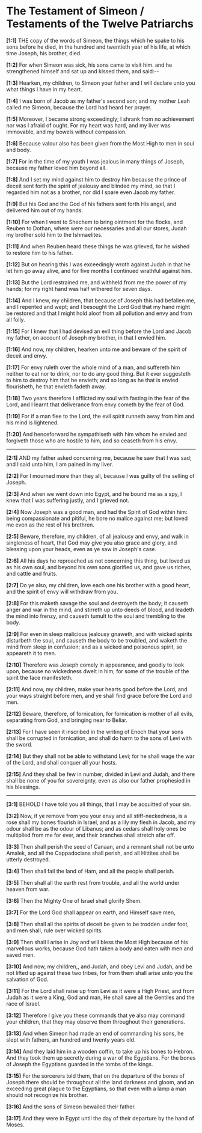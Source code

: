 # The Testament of Simeon / Testaments of the Twelve Patriarchs



**[1:1]** THE copy of the words of Simeon, the things which he spake to his sons before he died, in the hundred and twentieth year of his life, at which time Joseph, his brother, died.

**[1:2]** For when Simeon was sick, his sons came to visit him. and he strengthened himself and sat up and kissed them, and said:--

**[1:3]** Hearken, my children, to Simeon your father and I will declare unto you what things I have in my heart.

**[1:4]** I was born of Jacob as my father's second son; and my mother Leah called me Simeon, because the Lord had heard her prayer.

**[1:5]** Moreover, I became strong exceedingly; I shrank from no achievement nor was I afraid of ought. For my heart was hard, and my liver was immovable, and my bowels without compassion.

**[1:6]** Because valour also has been given from the Most High to men in soul and body.

**[1:7]** For in the time of my youth I was jealous in many things of Joseph, because my father loved him beyond all.

**[1:8]** And I set my mind against him to destroy him because the prince of deceit sent forth the spirit of jealousy and blinded my mind, so that I regarded him not as a brother, nor did I spare even Jacob my father.

**[1:9]** But his God and the God of his fathers sent forth His angel, and delivered him out of my hands.

**[1:10]** For when I went to Shechem to bring ointment for the flocks, and Reuben to Dothan, where were our necessaries and all our stores, Judah my brother sold him to the Ishmaelites.

**[1:11]** And when Reuben heard these things he was grieved, for he wished to restore him to his father.

**[1:12]** But on hearing this I was exceedingly wroth against Judah in that he let him go away alive, and for five months I continued wrathful against him.

**[1:13]** But the Lord restrained me, and withheld from me the power of my hands; for my right hand was half withered for seven days.

**[1:14]** And I knew, my children, that because of Joseph this had befallen me, and I repented and wept; and I besought the Lord God that my hand might be restored and that I might hold aloof from all pollution and envy and from all folly.

**[1:15]** For I knew that I had devised an evil thing before the Lord and Jacob my father, on account of Joseph my brother, in that I envied him.

**[1:16]** And now, my children, hearken unto me and beware of the spirit of deceit and envy.

**[1:17]** For envy ruleth over the whole mind of a man, and suffereth him neither to eat nor to drink, nor to do any good thing. But it ever suggesteth to him to destroy him that he envieth; and so long as he that is envied flourisheth, he that envieth fadeth away.

**[1:18]** Two years therefore I afflicted my soul with fasting in the fear of the Lord, and I learnt that deliverance from envy cometh by the fear of God.

**[1:19]** For if a man flee to the Lord, the evil spirit runneth away from him and his mind is lightened.

**[1:20]** And henceforward he sympathiseth with him whom he envied and forgiveth those who are hostile to him, and so ceaseth from his envy.



---



**[2:1]** AND my father asked concerning me, because he saw that I was sad; and I said unto him, I am pained in my liver.

**[2:2]** For I mourned more than they all, because I was guilty of the selling of Joseph.

**[2:3]** And when we went down into Egypt, and he bound me as a spy, I knew that I was suffering justly, and I grieved not.

**[2:4]** Now Joseph was a good man, and had the Spirit of God within him: being compassionate and pitiful, he bore no malice against me; but loved me even as the rest of his brethren.

**[2:5]** Beware, therefore, my children, of all jealousy and envy, and walk in singleness of heart, that God may give you also grace and glory, and blessing upon your heads, even as ye saw in Joseph's case.

**[2:6]** All his days he reproached us not concerning this thing, but loved us as his own soul, and beyond his own sons glorified us, and gave us riches, and cattle and fruits.

**[2:7]** Do ye also, my children, love each one his brother with a good heart, and the spirit of envy will withdraw from you.

**[2:8]** For this maketh savage the soul and destroyeth the body; it causeth anger and war in the mind, and stirreth up unto deeds of blood, and leadeth the mind into frenzy, and causeth tumult to the soul and trembling to the body.

**[2:9]** For even in sleep malicious jealousy gnaweth, and with wicked spirits disturbeth the soul, and causeth the body to be troubled, and waketh the mind from sleep in confusion; and as a wicked and poisonous spirit, so appeareth it to men.

**[2:10]** Therefore was Joseph comely in appearance, and goodly to look upon, because no wickedness dwelt in him; for some of the trouble of the spirit the face manifesteth.

**[2:11]** And now, my children, make your hearts good before the Lord, and your ways straight before men, and ye shall find grace before the Lord and men.

**[2:12]** Beware, therefore, of fornication, for fornication is mother of all evils, separating from God, and bringing near to Beliar.

**[2:13]** For I have seen it inscribed in the writing of Enoch that your sons shall be corrupted in fornication, and shall do harm to the sons of Levi with the sword.

**[2:14]** But they shall not be able to withstand Levi; for he shall wage the war of the Lord, and shall conquer all your hosts.

**[2:15]** And they shall be few in number, divided in Levi and Judah, and there shall be none of you for sovereignty, even as also our father prophesied in his blessings.



---



**[3:1]** BEHOLD I have told you all things, that I may be acquitted of your sin.

**[3:2]** Now, if ye remove from you your envy and all stiff-neckedness, is a rose shall my bones flourish in Israel, and as a lily my flesh in Jacob, and my odour shall be as the odour of Libanus; and as cedars shall holy ones be multiplied from me for ever, and their branches shall stretch afar off.

**[3:3]** Then shall perish the seed of Canaan, and a remnant shall not be unto Amalek, and all the Cappadocians shall perish, and all Hittites shall be utterly destroyed.

**[3:4]** Then shall fail the land of Ham, and all the people shall perish.

**[3:5]** Then shall all the earth rest from trouble, and all the world under heaven from war.

**[3:6]** Then the Mighty One of Israel shall glorify Shem.

**[3:7]** For the Lord God shall appear on earth, and Himself save men,

**[3:8]** Then shall all the spirits of deceit be given to be trodden under foot, and men shall, rule over wicked spirits.

**[3:9]** Then shall I arise in Joy and will bless the Most High because of his marvellous works, because God hath taken a body and eaten with men and saved men.

**[3:10]** And now, my children,, and Judah, and obey Levi and Judah, and be not lifted up against these two tribes, for from them shall arise unto you the salvation of God.

**[3:11]** For the Lord shall raise up from Levi as it were a High Priest, and from Judah as it were a King, God and man, He shall save all the Gentiles and the race of Israel.

**[3:12]** Therefore I give you these commands that ye also may command your children, that they may observe them throughout their generations.

**[3:13]** And when Simeon had made an end of commanding his sons, he slept with fathers, an hundred and twenty years old.

**[3:14]** And they laid him in a wooden coffin, to take up his bones to Hebron. And they took them up secretly during a war of the Egyptians. For the bones of Joseph the Egyptians guarded in the tombs of the kings.

**[3:15]** For the sorcerers told them, that on the departure of the bones of Joseph there should be throughout all the land darkness and gloom, and an exceeding great plague to the Egyptians, so that even with a lamp a man should not recognize his brother.

**[3:16]** And the sons of Simeon bewailed their father.

**[3:17]** And they were in Egypt until the day of their departure by the hand of Moses.

